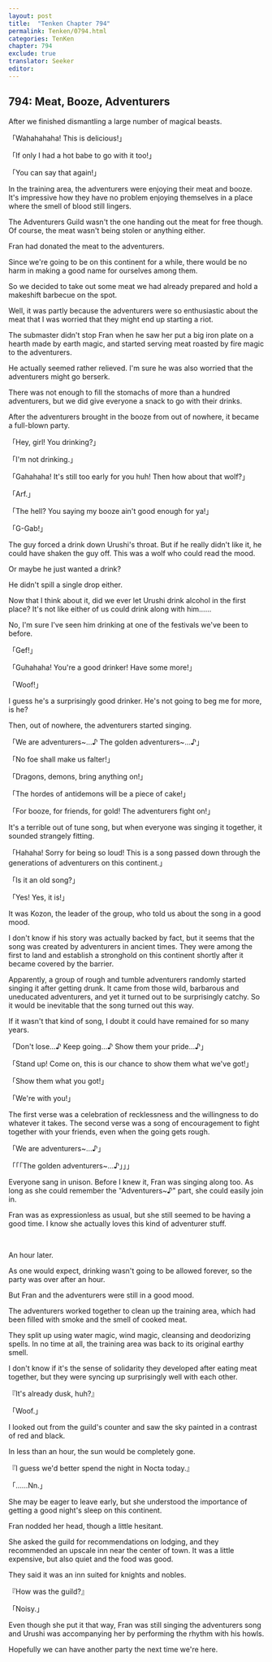 ```yaml
---
layout: post
title:  "Tenken Chapter 794"
permalink: Tenken/0794.html
categories: TenKen
chapter: 794
exclude: true
translator: Seeker
editor: 
---
```

<h2 id="ch794">794: Meat, Booze, Adventurers</h2>
<p>After we finished dismantling a large number of magical beasts.</p>

<p>「Wahahahaha! This is delicious!」</p>
<p>「If only I had a hot babe to go with it too!」</p>
<p>「You can say that again!」</p>

<p>In the training area, the adventurers were enjoying their meat and booze. It's impressive how they have no problem enjoying themselves in a place where the smell of blood still lingers.</p>

<p>The Adventurers Guild wasn't the one handing out the meat for free though. Of course, the meat wasn't being stolen or anything either.</p>

<p>Fran had donated the meat to the adventurers.</p>

<p>Since we're going to be on this continent for a while, there would be no harm in making a good name for ourselves among them.</p>

<p>So we decided to take out some meat we had already prepared and hold a makeshift barbecue on the spot.</p>

<p>Well, it was partly because the adventurers were so enthusiastic about the meat that I was worried that they might end up starting a riot.</p>

<p>The submaster didn't stop Fran when he saw her put a big iron plate on a hearth made by earth magic, and started serving meat roasted by fire magic to the adventurers.</p>

<p>He actually seemed rather relieved. I'm sure he was also worried that the adventurers might go berserk.</p>

<p>There was not enough to fill the stomachs of more than a hundred adventurers, but we did give everyone a snack to go with their drinks.</p>

<p>After the adventurers brought in the booze from out of nowhere, it became a full-blown party.</p>

<p>「Hey, girl! You drinking?」</p>
<p>「I'm not drinking.」</p>
<p>「Gahahaha! It's still too early for you huh! Then how about that wolf?」</p>
<p>「Arf.」</p>
<p>「The hell? You saying my booze ain't good enough for ya!」</p>
<p>「G-Gab!」</p>

<p>The guy forced a drink down Urushi's throat. But if he really didn't like it, he could have shaken the guy off. This was a wolf who could read the mood.</p>

<p>Or maybe he just wanted a drink?</p>

<p>He didn't spill a single drop either.</p>

<p>Now that I think about it, did we ever let Urushi drink alcohol in the first place? It's not like either of us could drink along with him……</p>

<p>No, I'm sure I've seen him drinking at one of the festivals we've been to before.</p>

<p>「Gef!」</p>
<p>「Guhahaha! You're a good drinker! Have some more!」</p>
<p>「Woof!」</p>

<p>I guess he's a surprisingly good drinker. He's not going to beg me for more, is he?</p>

<p>Then, out of nowhere, the adventurers started singing.</p>

<p>「We are adventurers~…♪ The golden adventurers~…♪」</p>
<p>「No foe shall make us falter!」</p>
<p>「Dragons, demons, bring anything on!」</p>
<p>「The hordes of antidemons will be a piece of cake!」</p>
<p>「For booze, for friends, for gold! The adventurers fight on!」</p>

<p>It's a terrible out of tune song, but when everyone was singing it together, it sounded strangely fitting.</p>

<p>「Hahaha! Sorry for being so loud! This is a song passed down through the generations of adventurers on this continent.」</p>
<p>「Is it an old song?」</p>
<p>「Yes! Yes, it is!」</p>

<p>It was Kozon, the leader of the group, who told us about the song in a good mood.</p>

<p>I don't know if his story was actually backed by fact, but it seems that the song was created by adventurers in ancient times. They were among the first to land and establish a stronghold on this continent shortly after it became covered by the barrier.</p>

<p>Apparently, a group of rough and tumble adventurers randomly started singing it after getting drunk. It came from those wild, barbarous and uneducated adventurers, and yet it turned out to be surprisingly catchy. So it would be inevitable that the song turned out this way.</p>

<p>If it wasn't that kind of song, I doubt it could have remained for so many years.</p>

<p>「Don't lose…♪ Keep going…♪ Show them your pride…♪」</p>
<p>「Stand up! Come on, this is our chance to show them what we've got!」</p>
<p>「Show them what you got!」</p>
<p>「We're with you!」</p>

<p>The first verse was a celebration of recklessness and the willingness to do whatever it takes. The second verse was a song of encouragement to fight together with your friends, even when the going gets rough.</p>

<p>「We are adventurers~…♪」</p>
<p>「「「The golden adventurers~…♪」」」</p>

<p>Everyone sang in unison. Before I knew it, Fran was singing along too. As long as she could remember the "Adventurers~♪" part, she could easily join in.</p>

<p>Fran was as expressionless as usual, but she still seemed to be having a good time. I know she actually loves this kind of adventurer stuff.</p>

<br>
<p>An hour later.</p>

<p>As one would expect, drinking wasn't going to be allowed forever, so the party was over after an hour.</p>

<p>But Fran and the adventurers were still in a good mood.</p>

<p>The adventurers worked together to clean up the training area, which had been filled with smoke and the smell of cooked meat.</p>

<p>They split up using water magic, wind magic, cleansing and deodorizing spells. In no time at all, the training area was back to its original earthy smell.</p>

<p>I don't know if it's the sense of solidarity they developed after eating meat together, but they were syncing up surprisingly well with each other.</p>

<p>『It's already dusk, huh?』</p>
<p>「Woof.」</p>

<p>I looked out from the guild's counter and saw the sky painted in a contrast of red and black.</p>

<p>In less than an hour, the sun would be completely gone.</p>

<p>『I guess we'd better spend the night in Nocta today.』</p>
<p>「……Nn.」</p>

<p>She may be eager to leave early, but she understood the importance of getting a good night's sleep on this continent.</p>

<p>Fran nodded her head, though a little hesitant.</p>

<p>She asked the guild for recommendations on lodging, and they recommended an upscale inn near the center of town. It was a little expensive, but also quiet and the food was good.</p>

<p>They said it was an inn suited for knights and nobles.</p>

<p>『How was the guild?』</p>
<p>「Noisy.」</p>

<p>Even though she put it that way, Fran was still singing the adventurers song and Urushi was accompanying her by performing the rhythm with his howls.</p>

<p>Hopefully we can have another party the next time we're here.</p>



